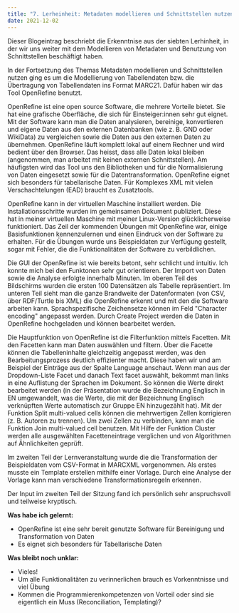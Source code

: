 ```yaml
---
title: "7. Lerheinheit: Metadaten modellieren und Schnittstellen nutzen 1/2"
date: 2021-12-02
---
```


Dieser Blogeintrag beschriebt die Erkenntnise aus der siebten Lerhinheit, in der wir uns weiter mit dem Modellieren von Metadaten und Benutzung von Schnittstellen beschäftigt haben.

In der Fortsetzung des Themas Metadaten modellieren und Schnittstellen nutzen ging es um die Modellierung von Tabellendaten bzw. die Übertragung von Tabellendaten ins Format MARC21. Dafür haben wir das Tool OpenRefine benutzt. 

OpenRefine ist eine open source Software, die mehrere Vorteile bietet. Sie hat eine grafische Oberfläche, die sich für Einsteiger:innen sehr gut eignet. Mit der Software kann man die Daten analysieren, bereinige, konvertieren und eigene Daten aus den externen Datenbanken (wie z. B. GND oder WikiData) zu vergleichen sowie die Daten aus den externen Daten zu übernehmen. OpenRefine läuft komplett lokal auf einem Rechner und wird bedient über den Browser. Das heisst, dass alle Daten lokal bleiben (angenommen, man arbeitet mit keinen externen Schnittstellen). Am häufigsten wird das Tool uns den Bibliotheken und für die Normalisierung von Daten eingesetzt sowie für die Datentransformation. OpenRefine eignet sich besonders für tabellarische Daten. Für Komplexes XML mit vielen Verschachtelungen (EAD) braucht es Zusatztools. 

OpenRefine kann in der virtuellen Maschine installiert werden. Die Installationsschritte wurden im gemeinsamen Dokument publiziert. Diese hat in meiner virtuellen Maschine mit meiner Linux-Version glücklicherweise funktioniert. Das Zeil der kommenden Übungen mit OpenRefine war, einige Basisfunktionen kennenzulernen und einen Eindruck von der Software zu erhalten. Für die Übungen wurde uns Beispieldaten zur Verfügung gestellt, sogar mit Fehler, die die Funktionalitäten der Software zu verbildlichen. 

Die GUI der OpenRefine ist wie bereits betont, sehr schlicht und intuitiv. Ich konnte mich bei den Funktonen sehr gut orientieren. Der Import von Daten sowie die Analyse erfolgte innerhalb Minuten. Im oberen Teil des Bildschirms wurden die ersten 100 Datensätzen als Tabelle repräsentiert. Im unteren Teil sieht man die ganze Brandweite der Datenformaten (von CSV, über RDF/Turtle bis XML) die OpenRefine erkennt und mit den die Software arbeiten kann. Sprachspezifische Zeichensetze können im Feld "Character encoding" angepasst werden. Durch Create Project werden die Daten in OpenRefine hochgeladen und können bearbeitet werden. 

Die Hauptfunktion von OpenRefine ist die Filterfunktion mittels Facetten. Mit den Facetten kann man Daten auswählen und filtern. Über die Facette können die Tabelleninhalte gleichzeitig angepasst werden, was den Bearbeitungsprozess deutlich effizienter macht. Diese haben wir und am Beispiel der Einträge aus der Spalte Language anschaut. Wenn man aus der Dropdown-Liste Facet und danach Text facet auswählt, bekommt man links in eine Auflistung der Sprachen im Dokument. So können die Werte direkt bearbeitet werden (in der Präsentation wurde die Bezeichnung Englisch in EN umgewandelt, was die Werte, die mit der Bezeichnung Englisch verknüpften Werte automatisch zur Gruppe EN hinzugezählt hat).
Mit der Funktion Split multi-valued cells können die mehrwertigen Zellen korrigieren (z. B. Autoren zu trennen). Um zwei Zellen zu verbinden, kann man die Funktion Join multi-valued cell benutzen. Mit Hilfe der Funktion Cluster werden alle ausgewählten Facetteneintrage verglichen und von Algorithmen auf Ähnlichkeiten geprüft. 

Im zweiten Teil der Lernveranstaltung wurde die die Transformation der Beispieldaten vom CSV-Format in MARCXML vorgenommen. Als erstes musste ein Template erstellen mithilfe einer Vorlage. Durch eine Analyse der Vorlage kann man verschiedene Transformationsregeln erkennen. 

Der Input im zweiten Teil der Sitzung fand ich persönlich sehr anspruchsvoll und teilweise kryptisch. 

**Was habe ich gelernt:**
-	OpenRefine ist eine sehr bereit genutzte Software für Bereinigung und Transformation von Daten 
-	Es eignet sich besonders für Tabellarische Daten 

**Was bleibt noch unklar:** 
-	Vieles! 
-	Um alle Funktionalitäten zu verinnerlichen brauch es Vorkenntnisse und viel Übung 
-	Kommen die Programmierenkompetenzen von Vorteil oder sind sie eigentlich ein Muss (Reconciliation, Templating)? 


